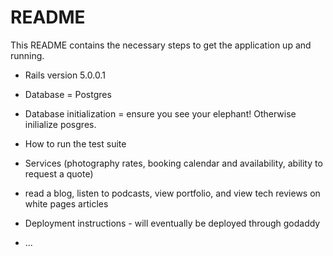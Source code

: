 # README

This README contains the necessary steps to get the application up and running.

* Rails version 5.0.0.1

* Database = Postgres

* Database initialization = ensure you see your elephant! Otherwise inilialize posgres.

* How to run the test suite

* Services (photography rates, booking calendar and availability, ability to request a quote)

* read a blog, listen to podcasts, view portfolio, and view tech reviews on white pages articles

* Deployment instructions - will eventually be deployed through godaddy

* ...
